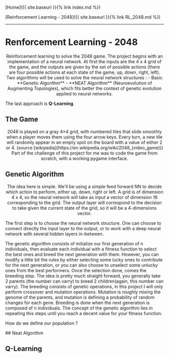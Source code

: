 [Home]({{ site.baseurl }}{% link index.md %})

[Reinforcement Learning - 2048]({{ site.baseurl }}{% link RL_2048.md %})

* * *

# Renforcement Learning - 2048
<p style="text-align: center;">
Reinforcement learning to solve the 2048 game. The project begins with an implementation of a neural network. At first the inputs are the 4 x 4 grid of the game, and the outputs are given by the set of possible actions (there are four possible actions at each state of the game, up, down, right, left).
Two algorithms will be used to solve the neural network structures : 
- Basic **Genetic Algorithm**
- **NEAT Algorithm** (Neuroevolution of Augmenting Topologies), which fits better the context of genetic evolution applied to neural networks.

The last approach is **Q-Learning**.
</p>

## The Game

<p style="text-align: center;">
2048 is played on a gray 4×4 grid, with numbered tiles that slide smoothly when a player moves them using the four arrow keys. Every turn, a new tile will randomly appear in an empty spot on the board with a value of either 2 or 4. (source [wikipedia](https://en.wikipedia.org/wiki/2048_(video_game)))
Part of the challenge of this project for me was to code the game from scratch, with a working pygame interface. 
</p>

## Genetic Algorithm

<p style="text-align: center;">
The idea here is simple. We'll be using a simple feed forward NN to decide which action to perform, either up, down, right or left. A grid is of dimension 4 x 4, so the neural network will take as input a vector of dimension 16 corresponding to the grid. The output layer will correspond to the decision to take given the current state of the grid, so it will be a 4-dimensions vector.

The first step is to choose the neural network structure. One can choose to connect directly the input layer to the output, or to work with a deep neural network with several hidden layers in-between.

The genetic algorithm consists of initialize our first generation of n individuals, then evaluate each individual with a fitness function to select the best ones and breed the next generation with them. However, you can modify a little bit the rules by either selecting some lucky ones to contribute for the next generation, or you can also choose to unselect some unlucky ones from the best performers. Once the selection done, comes the breeding step. The idea is pretty much straight forward, you generally take 2 parents (the number can varry) to breed 2 children(again, this number can varry). The breeding consists of genetic operations, in this project I will only perform crossover and mutation operations. Mutation is roughly mixing the genome of the parents, and mutation is defining a probability of random changes for each gene. Breeding is done when the next generation is composed of n individuals. The concept of the genetic algorithm lies in repeating this steps until you reach a decent value for your fitness function.

How do we define our population ?
</p>
## Neat Algorithm

## Q-Learning